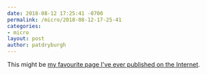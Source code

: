 ```yaml
---
date: 2018-08-12 17:25:41 -0700
permalink: /micro/2018-08-12-17-25-41
categories:
- micro
layout: post
author: patdryburgh
---
```


This might be [my favourite page I've ever published on the Internet](https://patdryburgh.github.io/hitchens/opinion/2018/07/24/not-all-posts.html).
